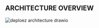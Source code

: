## ARCHITECTURE OVERVIEW

![deploez architecture drawio](https://github.com/user-attachments/assets/0d050ab1-0e18-4a9e-ba60-1972ce34b45b)
